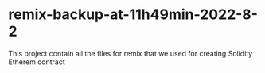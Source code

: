 # remix-backup-at-11h49min-2022-8-2
This project contain all the files for remix that we used for creating Solidity Etherem contract

